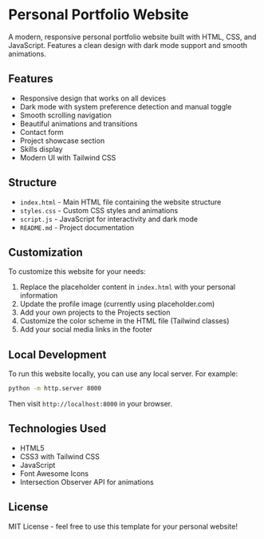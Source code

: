 # Personal Portfolio Website

A modern, responsive personal portfolio website built with HTML, CSS, and JavaScript. Features a clean design with dark mode support and smooth animations.

## Features

- Responsive design that works on all devices
- Dark mode with system preference detection and manual toggle
- Smooth scrolling navigation
- Beautiful animations and transitions
- Contact form
- Project showcase section
- Skills display
- Modern UI with Tailwind CSS

## Structure

- `index.html` - Main HTML file containing the website structure
- `styles.css` - Custom CSS styles and animations
- `script.js` - JavaScript for interactivity and dark mode
- `README.md` - Project documentation

## Customization

To customize this website for your needs:

1. Replace the placeholder content in `index.html` with your personal information
2. Update the profile image (currently using placeholder.com)
3. Add your own projects to the Projects section
4. Customize the color scheme in the HTML file (Tailwind classes)
5. Add your social media links in the footer

## Local Development

To run this website locally, you can use any local server. For example:

```bash
python -m http.server 8000
```

Then visit `http://localhost:8000` in your browser.

## Technologies Used

- HTML5
- CSS3 with Tailwind CSS
- JavaScript
- Font Awesome Icons
- Intersection Observer API for animations

## License

MIT License - feel free to use this template for your personal website!
